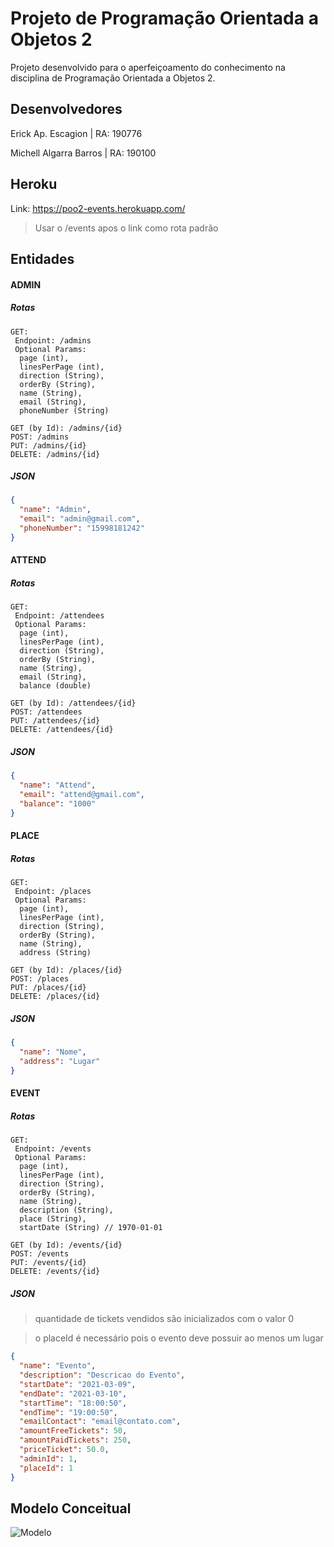 # Projeto de Programação Orientada a Objetos 2

Projeto desenvolvido para o aperfeiçoamento do conhecimento na disciplina de Programação Orientada a Objetos 2.

## Desenvolvedores
<p>Erick Ap. Escagion | RA: 190776
<p>Michell Algarra Barros | RA: 190100

## Heroku
Link: https://poo2-events.herokuapp.com/

> Usar o /events apos o link como rota padrão

## Entidades
#### ADMIN
##### Rotas
```
GET:
 Endpoint: /admins
 Optional Params:
  page (int),
  linesPerPage (int),
  direction (String),
  orderBy (String),
  name (String),
  email (String),
  phoneNumber (String)

GET (by Id): /admins/{id}
POST: /admins
PUT: /admins/{id}
DELETE: /admins/{id}
```

##### JSON
```json
{
  "name": "Admin",
  "email": "admin@gmail.com",
  "phoneNumber": "15998181242"
}
```
 
#### ATTEND
##### Rotas
```
GET:
 Endpoint: /attendees
 Optional Params:
  page (int),
  linesPerPage (int),
  direction (String),
  orderBy (String),
  name (String),
  email (String),
  balance (double)

GET (by Id): /attendees/{id}
POST: /attendees
PUT: /attendees/{id}
DELETE: /attendees/{id}
```

##### JSON
```json
{
  "name": "Attend",
  "email": "attend@gmail.com",
  "balance": "1000"
}
```
 
#### PLACE
##### Rotas
```
GET:
 Endpoint: /places
 Optional Params:
  page (int),
  linesPerPage (int),
  direction (String),
  orderBy (String),
  name (String),
  address (String)

GET (by Id): /places/{id}
POST: /places
PUT: /places/{id}
DELETE: /places/{id}
```

##### JSON
```json
{ 
  "name": "Nome",
  "address": "Lugar"
}
```

#### EVENT
##### Rotas
```
GET:
 Endpoint: /events
 Optional Params:
  page (int),
  linesPerPage (int),
  direction (String),
  orderBy (String),
  name (String),
  description (String),
  place (String),
  startDate (String) // 1970-01-01

GET (by Id): /events/{id}
POST: /events
PUT: /events/{id}
DELETE: /events/{id}
```

##### JSON
 
> quantidade de tickets vendidos são inicializados com o valor 0

> o placeId é necessário pois o evento deve possuir ao menos um lugar
 
```json
{
  "name": "Evento",
  "description": "Descricao do Evento",
  "startDate": "2021-03-09",
  "endDate": "2021-03-10",
  "startTime": "18:00:50",
  "endTime": "19:00:50",
  "emailContact": "email@contato.com",
  "amountFreeTickets": 50,
  "amountPaidTickets": 250,
  "priceTicket": 50.0,
  "adminId": 1,
  "placeId": 1
}
```

## Modelo Conceitual
<img src="https://user-images.githubusercontent.com/55297869/119226076-e526dc00-badd-11eb-9832-50f42054251d.png" alt="Modelo"/>
